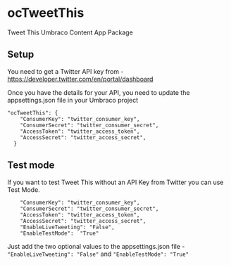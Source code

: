 # ocTweetThis
Tweet This Umbraco Content App Package


## Setup
You need to get a Twitter API key from - https://developer.twitter.com/en/portal/dashboard

Once you have the details for your API, you need to update the appsettings.json file in your Umbraco project
```
"ocTweetThis": {
    "ConsumerKey": "twitter_consumer_key",
    "ConsumerSecret": "twitter_consumer_secret",
    "AccessToken": "twitter_access_token",
    "AccessSecret": "twitter_access_secret",
  }
 ```

## Test mode

If you want to test Tweet This without an API Key from Twitter you can use Test Mode. 
```
    "ConsumerKey": "twitter_consumer_key",
    "ConsumerSecret": "twitter_consumer_secret",
    "AccessToken": "twitter_access_token",
    "AccessSecret": "twitter_access_secret",
    "EnableLiveTweeting": "False",
    "EnableTestMode":  "True"
```

Just add the two optional values to the appsettings.json file - `"EnableLiveTweeting": "False"` and `"EnableTestMode": "True"`

